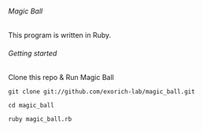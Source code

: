 ###### Magic Ball

This program is written in Ruby.
###### Getting started
 Clone this repo & Run Magic Ball

`git clone git://github.com/exorich-lab/magic_ball.git`

`cd magic_ball`

 `ruby magic_ball.rb`

